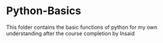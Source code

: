 # Python-Basics
This folder contains the basic functions of python for my own understanding after the course completion by Insaid
